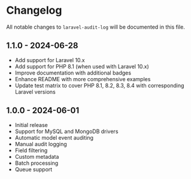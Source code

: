 # Changelog

All notable changes to `laravel-audit-log` will be documented in this file.

## 1.1.0 - 2024-06-28

- Add support for Laravel 10.x
- Add support for PHP 8.1 (when used with Laravel 10.x)
- Improve documentation with additional badges
- Enhance README with more comprehensive examples
- Update test matrix to cover PHP 8.1, 8.2, 8.3, 8.4 with corresponding Laravel versions

## 1.0.0 - 2024-06-01

- Initial release
- Support for MySQL and MongoDB drivers
- Automatic model event auditing
- Manual audit logging
- Field filtering
- Custom metadata
- Batch processing
- Queue support 
